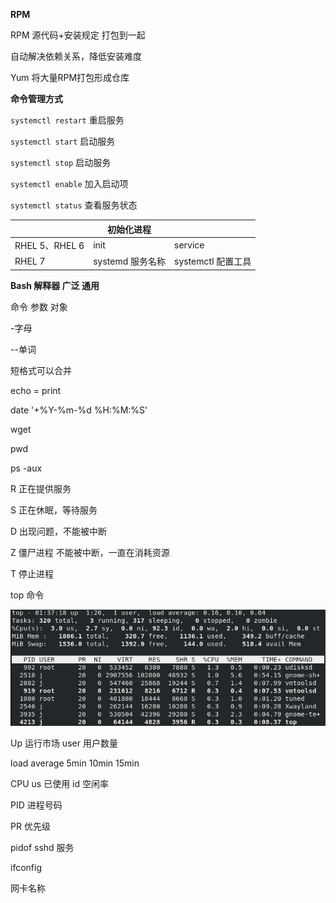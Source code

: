 **RPM**

RPM 源代码+安装规定 打包到一起

自动解决依赖关系，降低安装难度

Yum 将大量RPM打包形成仓库



**命令管理方式**

`systemctl restart` 重启服务

`systemctl start` 启动服务

`systemctl stop` 启动服务

`systemctl enable` 加入启动项

`systemctl status` 查看服务状态

|                | 初始化进程       |                    |
| -------------- | ---------------- | ------------------ |
| RHEL 5、RHEL 6 | init             | service            |
| RHEL 7         | systemd 服务名称 | systemctl 配置工具 |



**Bash 解释器 广泛 通用**

命令 参数 对象

-字母

--单词

短格式可以合并

echo = print

date '+%Y-%m-%d %H:%M:%S'

wget 

pwd



ps -aux

R 正在提供服务

S 正在休眠，等待服务

D 出现问题，不能被中断

Z 僵尸进程 不能被中断，一直在消耗资源

T 停止进程



top 命令

![image-20220521163731752](Linux就该这么学.assets/image-20220521163731752.png)

Up 运行市场 user 用户数量 

load average 5min 10min 15min

CPU us 已使用 id 空闲率

PID 进程号码

PR 优先级



pidof sshd 服务



ifconfig

网卡名称





